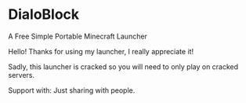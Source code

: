 # DialoBlock
A Free Simple Portable Minecraft Launcher



Hello!
Thanks for using my launcher, I really appreciate it!


Sadly, this launcher is cracked so you will need to only play on cracked servers.



Support with:
Just sharing with people.

